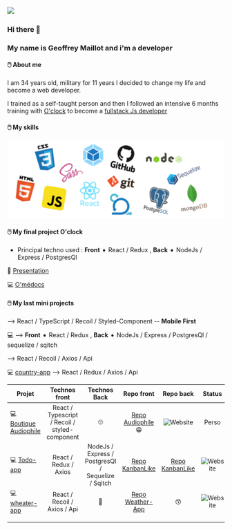 ![](https://media.giphy.com/media/citBl9yPwnUOs/source.gif)
### Hi there 👋 
### My name is Geoffrey Maillot and i'm a developer 

#### &#128433;&#65039; About me 

I am 34 years old, military for 11 years I decided to change my life and become a web developer.

I trained as a self-taught person and then I followed an intensive 6 months training with [O'clock](https://oclock.io/) to become a [fullstack Js developer](https://oclock.io/formations/developpeur-web-fullstack-javascript)



#### &#128433;&#65039; My skills
![Logos](/img/Logos.png)

####  &#128433;&#65039; My final project O'clock
  - Principal techno used : **Front** ➧ React / Redux , **Back** ➧ NodeJs / Express / PostgresQl
  
  🎥 [Presentation](https://youtu.be/XliSnSJouJs?t=3988) 

&#128187; [O'médocs](https://o-medocs.netlify.app/)

####  &#128433;&#65039; My last mini projects

   -->  React / TypeScript / Recoil / Styled-Component -- __Mobile First__

&#128187;   -->  **Front** ➧ React / Redux ,   **Back** ➧ NodeJs / Express / PostgresQl / sequelize / sqitch

  --> React / Recoil / Axios / Api

&#128187; [country-app](http://jojo-country-app.surge.sh/)  --> React / Redux / Axios / Api

|Projet     |Technos front     |Technos Back       |Repo front      |Repo back    |Status      |Type projet        |Date|
|-----------------|:------------:|:---------------:|:---------------:|:--------------:|:----------------:|:-----------------:|:--------------:|
|&#128187; [Boutique Audiophile](http://audiophile.surge.sh/)|React / Typescript / Recoil / styled-component|🙄|[Repo Audiophile](https://github.com/Geoffrey-Maillot/Audiophile)😁|![Website](https://img.shields.io/website?down_color=red&down_message=offline&label=Audiophile&up_color=green&up_message=online&url=http%3A%2F%2Faudiophile.surge.sh%2F)|Perso|08/2021|
|&#128187; [Todo-app](https://kanbanlike.netlify.app/)|React / Redux / Axios|NodeJs / Express / PostgresQl / Sequelize / Sqitch| [Repo KanbanLike](https://github.com/Geoffrey-Maillot/KanbanLike_front) |[Repo KanbanLike](https://github.com/Geoffrey-Maillot/KanbanLike-back)|![Website](https://img.shields.io/website?down_color=red&down_message=offline&label=Kanbanlike&up_color=green&up_message=online&url=https%3A%2F%2Fkanbanlike.netlify.app%2F)|Perso|05/21|
|&#128187; [wheater-app](http://jojo-weather-app.surge.sh/) |React / Recoil / Axios / Api|🤩|[Repo Weather-App](https://github.com/Geoffrey-Maillot/Wheater-App)|😙|![Website](https://img.shields.io/website?down_color=red&down_message=offline&label=Weather-app&up_color=green&up_message=online&url=https%3A%2F%2Fjojo-weather-app.surge.sh%2F)|Perso|09/2021|
||||||
||||||
||||||
